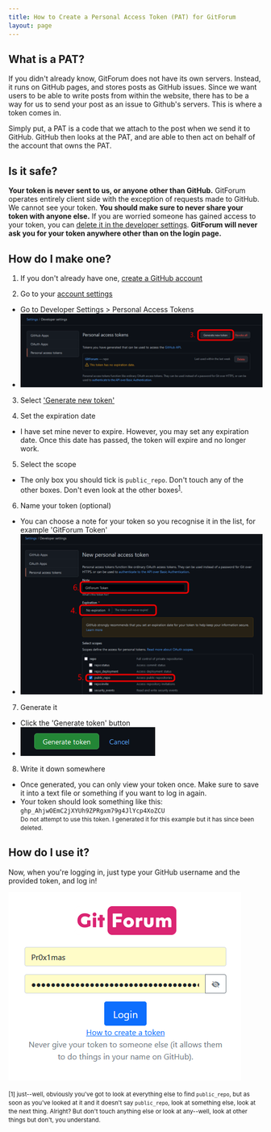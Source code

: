 ```yaml
---
title: How to Create a Personal Access Token (PAT) for GitForum
layout: page
---
```


## What is a PAT?
If you didn't already know, GitForum does not have its own servers. Instead, it runs on GitHub pages, and stores posts as GitHub issues. Since we want users to be able to write posts from within the website, there has to be a way for us to send your post as an issue to Github's servers. This is where a token comes in.

Simply put, a PAT is a code that we attach to the post when we send it to GitHub. GitHub then looks at the PAT, and are able to then act on behalf of the account that owns the PAT.

## Is it safe?
**Your token is never sent to us, or anyone other than GitHub.** GitForum operates entirely client side with the exception of requests made to GitHub. We cannot see your token. **You should make sure to never share your token with anyone else.** If you are worried someone has gained access to your token, you can [delete it in the developer settings](https://github.com/settings/tokens). **GitForum will never ask you for your token anywhere other than on the login page.**

## How do I make one?

1. If you don't already have one, [create a GitHub account](https://github.com/signup)

2. Go to your [account settings](https://github.com/settings/tokens)
- Go to Developer Settings > Personal Access Tokens
- ![screenshot](assets/tokensetup/1.png)

3. Select ['Generate new token'](https://github.com/settings/tokens/new)

4. Set the expiration date
- I have set mine never to expire. However, you may set any expiration date. Once this date has passed, the token will expire and no longer work.

5. Select the scope
- The only box you should tick is `public_repo`. Don't touch any of the other boxes. Don't even look at the other boxes<sup>[1](#fn1)</sup>.

6. Name your token (optional)
- You can choose a note for your token so you recognise it in the list, for example 'GitForum Token'
- ![screenshot](assets/tokensetup/2.png)

7. Generate it
- Click the 'Generate token' button
- ![screenshot](assets/tokensetup/3.png)

8. Write it down somewhere
- Once generated, you can only view your token once. Make sure to save it into a text file or something if you want to log in again. 
- Your token should look something like this: <br> `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`<br>
<small>Do not attempt to use this token. I generated it for this example but it has since been deleted.</small>

## How do I use it?
Now, when you're logging in, just type your GitHub username and the provided token, and log in!

![screenshot](assets/tokensetup/4.png)

<small id="fn1">[1] just--well, obviously you've got to look at everything else to find `public_repo`, but as soon as you've looked at it and it doesn't say `public_repo`, look at something else, look at the next thing. Alright? But don't touch anything else or look at any--well, look at other things but don't, you understand.</small>